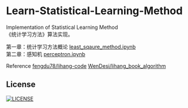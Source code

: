 # Learn-Statistical-Learning-Method
Implementation of Statistical Learning Method  
《统计学习方法》算法实现。 


第一章：统计学习方法概论 [least_sqaure_method.ipynb](https://nbviewer.jupyter.org/github/hktxt/Learn-Statistical-Learning-Method/blob/master/%E7%AC%AC%E4%B8%80%E7%AB%A0%20%E7%BB%9F%E8%AE%A1%E5%AD%A6%E4%B9%A0%E6%96%B9%E6%B3%95%E6%A6%82%E8%AE%BA/least_sqaure_method.ipynb)  
第二章：感知机 [perceptron.ipynb](https://nbviewer.jupyter.org/github/hktxt/Learn-Statistical-Learning-Method/blob/master/%E7%AC%AC%E4%BA%8C%E7%AB%A0%20%E6%84%9F%E7%9F%A5%E6%9C%BA/perceptron.ipynb)


Reference
[fengdu78/lihang-code](https://github.com/fengdu78/lihang-code)
[WenDesi/lihang_book_algorithm](https://github.com/WenDesi/lihang_book_algorithm)

License
----
[![LICENSE](https://img.shields.io/badge/license-Anti%20996-blue.svg)](https://github.com/996icu/996.ICU/blob/master/LICENSE)
